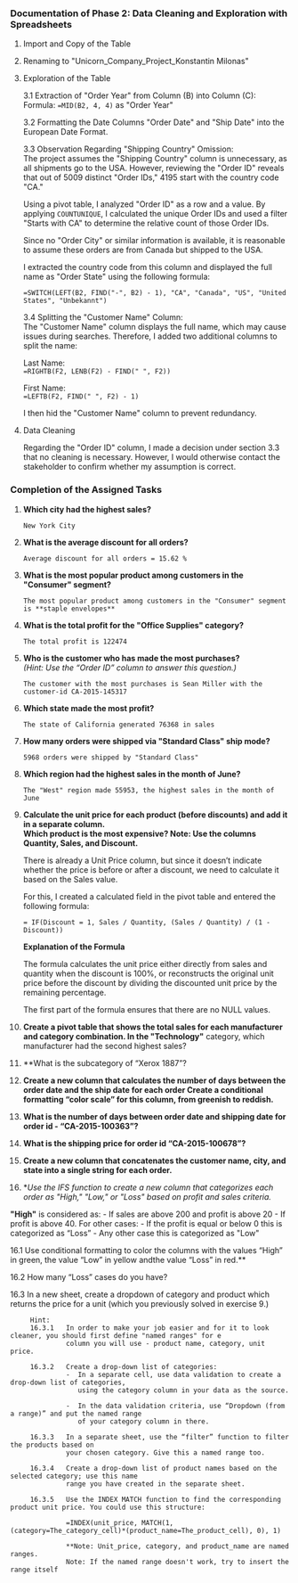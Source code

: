### Documentation of Phase 2: Data Cleaning and Exploration with Spreadsheets  

1. Import and Copy of the Table  

2. Renaming to "Unicorn_Company_Project_Konstantin Milonas"  

3. Exploration of the Table  

   3.1 Extraction of "Order Year" from Column (B) into Column (C):  
   Formula: `=MID(B2, 4, 4)` as "Order Year"  

   3.2 Formatting the Date Columns "Order Date" and "Ship Date" into the European Date Format.  

   3.3 Observation Regarding "Shipping Country" Omission:  
   The project assumes the "Shipping Country" column is unnecessary, as all shipments go to the USA. However, reviewing the "Order ID" reveals that out of 5009 distinct "Order IDs," 4195 start with the country code "CA."  

   Using a pivot table, I analyzed "Order ID" as a row and a value. By applying `COUNTUNIQUE`, I calculated the unique Order IDs and used a filter "Starts with CA" to determine the relative count of those Order IDs.  

   Since no "Order City" or similar information is available, it is reasonable to assume these orders are from Canada but shipped to the USA.  

   I extracted the country code from this column and displayed the full name as "Order State" using the following formula:  

   `=SWITCH(LEFT(B2, FIND("-", B2) - 1), "CA", "Canada", "US", "United States", "Unbekannt")`  

   3.4 Splitting the "Customer Name" Column:  
   The "Customer Name" column displays the full name, which may cause issues during searches. Therefore, I added two additional columns to split the name:  

   Last Name:  
   `=RIGHTB(F2, LENB(F2) - FIND(" ", F2))`  

   First Name:  
   `=LEFTB(F2, FIND(" ", F2) - 1)`  

   I then hid the "Customer Name" column to prevent redundancy.  

5. Data Cleaning  

   Regarding the "Order ID" column, I made a decision under section 3.3 that no cleaning is necessary. However, I would otherwise contact the stakeholder to confirm whether my assumption is correct.  

### Completion of the Assigned Tasks  

1. **Which city had the highest sales?**

   `New York City`

2. **What is the average discount for all orders?**

   `Average discount for all orders = 15.62 %`

3. **What is the most popular product among customers in the "Consumer" segment?**

   `The most popular product among customers in the "Consumer" segment is **staple envelopes**`

4. **What is the total profit for the "Office Supplies" category?**

   `The total profit is 122474`

5. **Who is the customer who has made the most purchases?**  
   *(Hint: Use the “Order ID” column to answer this question.)*

   `The customer with the most purchases is Sean Miller with the customer-id CA-2015-145317`

6. **Which state made the most profit?**

   `The state of California generated 76368 in sales`

7. **How many orders were shipped via "Standard Class" ship mode?**

   `5968 orders were shipped by "Standard Class"`

8. **Which region had the highest sales in the month of June?**

   `The "West" region made 55953, the highest sales in the month of June`

9. **Calculate the unit price for each product (before discounts) and add it in a separate column.  
   Which product is the most expensive? Note: Use the columns Quantity, Sales, and Discount.**  

   There is already a Unit Price column, but since it doesn’t indicate whether the price is before or after a discount, we need to calculate it based on the Sales value.  

   For this, I created a calculated field in the pivot table and entered the following formula:  

   `= IF(Discount = 1, Sales / Quantity, (Sales / Quantity) / (1 - Discount))`  

   **Explanation of the Formula**  

   The formula calculates the unit price either directly from sales and quantity when the discount is 100%, or reconstructs the original unit price before the discount by dividing the discounted unit price by the remaining percentage.  

   The first part of the formula ensures that there are no NULL values.  

10. **Create a pivot table that shows the total sales for each manufacturer and category combination. In the
      "Technology"** category, which manufacturer had the second highest sales?

11. **What is the subcategory of “Xerox 1887”?

12. **Create a new column that calculates the number of days between the order date and the ship date for each order
      Create a conditional formatting “color scale” for this column, from greenish to reddish.**

13. **What is the number of days between order date and shipping date for order id - “CA-2015-100363”?**

14. **What is the shipping price for order id “CA-2015-100678”?**

15. **Create a new column that concatenates the customer name, city, and state into a single string for each order.**

16. **Use the IFS function to create a new column that categorizes each order as "High," "Low," or "Loss" based on profit
      and sales criteria.*

   **"High"** is considered as:
         - If sales are above 200 and profit is above 20
         - If profit is above 40.
      For other cases:
         - If the profit is equal or below 0 this is categorized as “Loss”
         - Any other case this is categorized as "Low"

   16.1  Use conditional formatting to color the columns with the values “High” in green, the 
   value “Low” in yellow andthe value “Loss” in red.**
   
   16.2  How many “Loss” cases do you have?

   
   16.3  In a new sheet, create a dropdown of category and product which returns the price 
         for a unit (which you previously solved in exercise 9.)

         Hint:
         16.3.1   In order to make your job easier and for it to look cleaner, you should first define "named ranges" for e
                  column you will use - product name, category, unit price.

         16.3.2   Create a drop-down list of categories:
                  -  In a separate cell, use data validation to create a drop-down list of categories, 
                     using the category column in your data as the source.

                  -  In the data validation criteria, use “Dropdown (from a range)” and put the named range 
                     of your category column in there.
   
         16.3.3   In a separate sheet, use the “filter” function to filter the products based on 
                  your chosen category. Give this a named range too.

         16.3.4   Create a drop-down list of product names based on the selected category; use this name 
                  range you have created in the separate sheet.

         16.3.5   Use the INDEX MATCH function to find the corresponding product unit price. You could use this structure:

                  =INDEX(unit_price, MATCH(1, (category=The_category_cell)*(product_name=The_product_cell), 0), 1)

                  **Note: Unit_price, category, and product_name are named ranges.
                  Note: If the named range doesn't work, try to insert the range itself